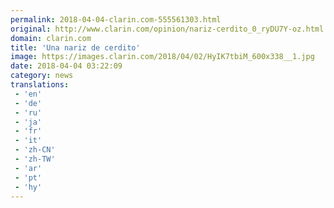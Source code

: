 ```yaml
---
permalink: 2018-04-04-clarin.com-555561303.html
original: http://www.clarin.com/opinion/nariz-cerdito_0_ryDU7Y-oz.html
domain: clarin.com
title: 'Una nariz de cerdito'
image: https://images.clarin.com/2018/04/02/HyIK7tbiM_600x338__1.jpg
date: 2018-04-04 03:22:09
category: news
translations: 
 - 'en'
 - 'de'
 - 'ru'
 - 'ja'
 - 'fr'
 - 'it'
 - 'zh-CN'
 - 'zh-TW'
 - 'ar'
 - 'pt'
 - 'hy'
---
```


